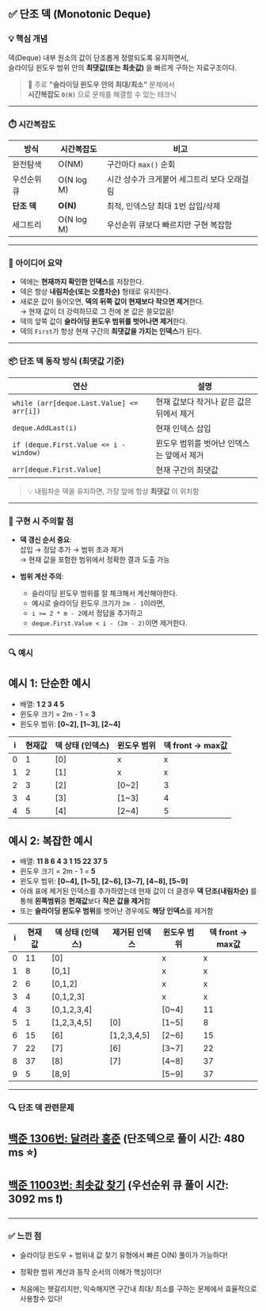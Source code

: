 ## ✅ 단조 덱 (Monotonic Deque)

### 💡 핵심 개념

덱(Deque) 내부 원소의 값이 단조롭게 정렬되도록 유지하면서,  
슬라이딩 윈도우 범위 안의 **최댓값(또는 최솟값)** 을 빠르게 구하는 자료구조이다.

> 📌 주로 **"슬라이딩 윈도우 안의 최대/최소"** 문제에서  
> **시간복잡도 `O(N)`** 으로 문제를 해결할 수 있는 테크닉

---

### ⏱️ 시간복잡도

| 방식          | 시간복잡도   | 비고                           |
|---------------|--------------|--------------------------------|
| 완전탐색      | O(NM)        | 구간마다 `max()` 순회         |
| 우선순위 큐   | O(N log M)   | 시간 상수가 크게붙어 세그트리 보다 오래걸림         |
| **단조 덱**   | **O(N)**     | 최적, 인덱스당 최대 1번 삽입/삭제 |
| 세그트리      | O(N log M)   | 우선순위 큐보다 빠르지만 구현 복잡함 |

---

### 🧠 아이디어 요약

- 덱에는 **현재까지 확인한 인덱스**를 저장한다.
- 덱은 항상 **내림차순(또는 오름차순)** 형태로 유지한다.
- 새로운 값이 들어오면, **덱의 뒤쪽 값이 현재보다 작으면 제거**한다.  
  → 현재 값이 더 강력하므로 그 전에 본 값은 쓸모없음!
- 덱의 앞쪽 값이 **슬라이딩 윈도우 범위를 벗어나면 제거**한다.
- 덱의 `First`가 항상 현재 구간의 **최댓값을 가지는 인덱스**가 된다.

---

### 📦 단조 덱 동작 방식 (최댓값 기준)

| 연산 | 설명 |
|------|------|
| `while (arr[deque.Last.Value] <= arr[i])` | 현재 값보다 작거나 같은 값은 뒤에서 제거 |
| `deque.AddLast(i)` | 현재 인덱스 삽입 |
| `if (deque.First.Value <= i - window)` | 윈도우 범위를 벗어난 인덱스는 앞에서 제거 |
| `arr[deque.First.Value]` | 현재 구간의 최댓값 |

> 💡 내림차순 덱을 유지하면, 가장 앞에 항상 **최댓값** 이 위치함

---

### 🧩 구현 시 주의할 점

- **덱 갱신 순서 중요**:  
  삽입 → 정답 추가 → 범위 초과 제거  
  → 현재 값을 포함한 범위에서 정확한 결과 도출 가능

- **범위 계산 주의**:  
  - 슬라이딩 윈도우 범위를 잘 체크해서 계산해야한다.
  - 예시로 슬라이딩 윈도우 크기가 `2m - 1`이라면,  
  - `i >= 2 * m - 2`에서 정답을 추가하고  
  - `deque.First.Value < i - (2m - 2)`이면 제거한다.

---
### 🔍 예시
## 예시 1: 단순한 예시
- 배열: **1 2 3 4 5**
- 윈도우 크기 = 2m - 1 = **3**  
- 윈도우 범위: **[0\~2], [1\~3], [2\~4]**

| i | 현재값 | 덱 상태 (인덱스) | 윈도우 범위 | 덱 front → max값 |
|---|--------|------------------|-------------|------------------|
| 0 | 1      | [0]              | x           | x                |
| 1 | 2      | [1]              | x           | x                |
| 2 | 3      | [2]              | [0~2]       | 3                |
| 3 | 4      | [3]              | [1~3]       | 4                |
| 4 | 5      | [4]              | [2~4]       | 5                |

## 예시 2: 복잡한 예시
- 배열: **11 8 6 4 3 1 15 22 37 5**
- 윈도우 크기 = 2m - 1 = **5**  
- 윈도우 범위: **[0\~4], [1\~5], [2\~6], [3\~7], [4\~8], [5\~9]** 
- 아래 표에 제거된 인덱스를 추가하였는데 현재 값이 더 클경우 **덱 단조(내림차순)** 를 통해 **왼쪽범위**중 **현재값**보다 **작은 값을 제거**함
- 또는 **슬라이딩 윈도우 범위**를 벗어난 경우에도 **해당 인덱스**를 제거함

| i  | 현재값 | 덱 상태 (인덱스) | 제거된 인덱스 | 윈도우 범위 | 덱 front → max값 |
|----|--------|------------------|--------------|-------------|------------------|
| 0  | 11     | [0]              |              | x           | x                |
| 1  | 8      | [0,1]            |              | x           | x                |
| 2  | 6      | [0,1,2]          |              | x           | x                |
| 3  | 4      | [0,1,2,3]        |              | x           | x                |
| 4  | 3      | [0,1,2,3,4]      |              | [0~4]       | 11               |
| 5  | 1      | [1,2,3,4,5]      | [0]          | [1~5]       | 8                |
| 6  | 15     | [6]              | [1,2,3,4,5]  | [2~6]       | 15               |
| 7  | 22     | [7]              | [6]          | [3~7]       | 22               |
| 8  | 37     | [8]              | [7]          | [4~8]       | 37               |
| 9  | 5      | [8,9]            |              | [5~9]       | 37               |


---
### 🔍 단조 덱 관련문제 
## [백준 1306번: 달려라 홍준](https://github.com/Syldris/Baekjoon-Study/tree/main/C%23/%EB%B0%B1%EC%A4%80/Platinum/1306.%E2%80%85%EB%8B%AC%EB%A0%A4%EB%9D%BC%E2%80%85%ED%99%8D%EC%A4%80) (단조덱으로 풀이 시간: 480 ms ⭐)
## [백준 11003번: 최솟값 찾기](https://github.com/Syldris/Baekjoon-Study/tree/main/C%23/%EB%B0%B1%EC%A4%80/Platinum/11003.%E2%80%85%EC%B5%9C%EC%86%9F%EA%B0%92%E2%80%85%EC%B0%BE%EA%B8%B0) (우선순위 큐 풀이 시간: 3092 ms ❗)

---
### ✅ 느낀 점
- 슬라이딩 윈도우 + 범위내 값 찾기 유형에서 빠른 O(N) 풀이가 가능하다!

- 정확한 범위 계산과 동작 순서의 이해가 핵심이다!

- 처음에는 헷갈리지만, 익숙해지면 구간내 최대/ 최소를 구하는 문제에서 효율적으로 사용할수 있다!
